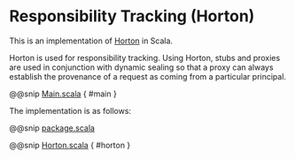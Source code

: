 # Responsibility Tracking (Horton)

This is an implementation of [Horton](https://www.usenix.org/legacy/event/hotsec07/tech/full_papers/miller/miller.pdf) in Scala.

Horton is used for responsibility tracking.  Using Horton, stubs and proxies are used in conjunction with dynamic sealing so that a proxy can always establish the provenance of a request as coming from a particular principal.

@@snip [Main.scala]($examples$/horton/Main.scala) { #main }

The implementation is as follows:

@@snip [package.scala]($examples$/horton/package.scala) 

@@snip [Horton.scala]($examples$/horton/Horton.scala) { #horton }